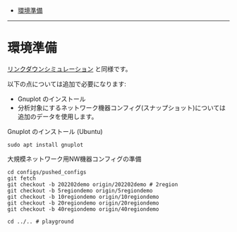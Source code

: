 <!-- TOC -->

- [環境準備](#%E7%92%B0%E5%A2%83%E6%BA%96%E5%82%99)

<!-- /TOC -->

---

# 環境準備

[リンクダウンシミュレーション](../../linkdown_simulation/doc/provision.md) と同様です。

以下の点については追加で必要になります:
* Gnuplot のインストール
* 分析対象にするネットワーク機器コンフィグ(スナップショット)については追加のデータを使用します。

Gnuplot のインストール (Ubuntu)

```shell
sudo apt install gnuplot
```

大規模ネットワーク用NW機器コンフィグの準備

```shell
cd configs/pushed_configs
git fetch
git checkout -b 202202demo origin/202202demo # 2region
git checkout -b 5regiondemo origin/5regiondemo
git checkout -b 10regiondemo origin/10regiondemo
git checkout -b 20regiondemo origin/20regiondemo
git checkout -b 40regiondemo origin/40regiondemo

cd ../.. # playground
```
